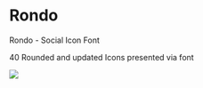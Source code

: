 Rondo
=====

Rondo - Social Icon Font

40 Rounded and updated Icons presented via font

<img src="http://www.tajfa.com/projects/rondo/rondo.jpg">